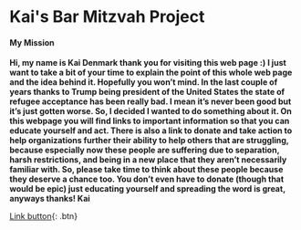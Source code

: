 # Kai's Bar Mitzvah Project


#### My Mission


**Hi, my name is Kai Denmark thank you for visiting this web page :) I just want to take a bit of your time to explain the point of this whole web page and the idea behind it. Hopefully you won’t mind. In the last couple of years thanks to Trump being president of the United States the state of refugee acceptance has been really bad. I mean it’s never been good but it’s just gotten worse. So, I decided I wanted to do something about it. On this webpage you will find links to important information so that you can educate yourself and act. There is also a link to donate and take action to help organizations further their ability to help others that are struggling, because especially now these people are suffering due to separation, harsh restrictions, and being in a new place that they aren’t necessarily familiar with. So, please take time to think about these people because they deserve a chance too. You don’t even have to donate (though that would be epic) just educating yourself and spreading the word is great, anyways thanks! Kai**


[Link button](https://www.hias.org/who/history){: .btn}
